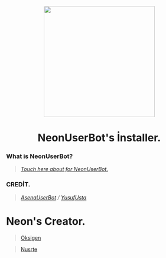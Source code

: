 
<div align="center">
  <img src="https://i.ibb.co/H4zk5Qn/ec8fe152dbe87791e3258.jpg" width="300" height="300">
</div>
<h1 align="center">
NeonUserBot's İnstaller.
</h1>



<h3>What is NeonUserBot?</h3>

>*[Touch here about for NeonUserBot.](https://github.com/nusrte/neonuserbot)*

<h3>CREDİT.</h3>

>*[AsenaUserBot](https://GitHub.com/YusufUsta/AsenaUserBot) / [YusufUsta](https://GitHub.com/YusufUsta/)*

# Neon's Creator.
><a href='https://t.me/theoksigen'>Oksigen</a>

><a href='https://t.me/nusrte'>Nusrte</a>
